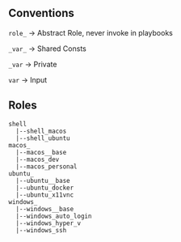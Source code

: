 ## Conventions

`role_` -> Abstract Role, never invoke in playbooks

`_var_` -> Shared Consts

`_var` -> Private

`var` -> Input

## Roles

```
shell
  |--shell_macos
  |--shell_ubuntu
macos_
  |--macos__base
  |--macos_dev
  |--macos_personal
ubuntu_
  |--ubuntu__base
  |--ubuntu_docker
  |--ubuntu_x11vnc
windows_
  |--windows__base
  |--windows_auto_login
  |--windows_hyper_v
  |--windows_ssh
```
